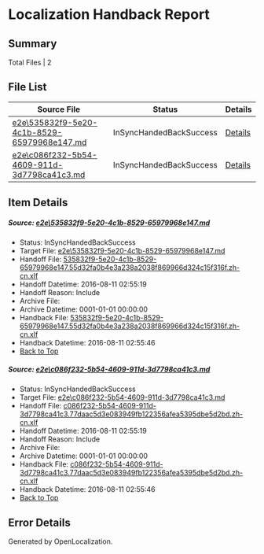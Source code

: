 # <a name='report-top'></a> Localization Handback Report

## Summary
 Total Files | 2

## File List
 Source File | Status | Details 
 ----------- | ------ | ------- 
 [e2e\535832f9-5e20-4c1b-8529-65979968e147.md](https://github.com/OpenLocalizationTestOrg/oltest/blob/8b4febe70c3d1c31cde9afbda56443e9bab09bfc/e2e/535832f9-5e20-4c1b-8529-65979968e147.md) | InSyncHandedBackSuccess | [Details](#feeb94dc9ed26f60577aa91b1ed96c373dc621041)
 [e2e\c086f232-5b54-4609-911d-3d7798ca41c3.md](https://github.com/OpenLocalizationTestOrg/oltest/blob/8b4febe70c3d1c31cde9afbda56443e9bab09bfc/e2e/c086f232-5b54-4609-911d-3d7798ca41c3.md) | InSyncHandedBackSuccess | [Details](#46efc83931aa629b5ac0c73ebbe19e12880faffa2)

## Item Details
##### <a name='feeb94dc9ed26f60577aa91b1ed96c373dc621041'></a> Source: [e2e\535832f9-5e20-4c1b-8529-65979968e147.md](https://github.com/OpenLocalizationTestOrg/oltest/blob/8b4febe70c3d1c31cde9afbda56443e9bab09bfc/e2e/535832f9-5e20-4c1b-8529-65979968e147.md)
* Status: InSyncHandedBackSuccess
* Target File: [e2e\535832f9-5e20-4c1b-8529-65979968e147.md](https://github.com/OpenLocalizationTestOrg/ol-test-zhcn/blob/425272ef9a6eb6bb7458b3d07e7be32e52806e1a/e2e/535832f9-5e20-4c1b-8529-65979968e147.md)
* Handoff File: [535832f9-5e20-4c1b-8529-65979968e147.55d32fa0b4e3a238a2038f869966d324c15f316f.zh-cn.xlf](https://github.com/OpenLocalizationTestOrg/olhandoff-e2e/blob/8acb05a68ef03abe37e067410c030b5499c66c95/ol-handoff/OpenLocalizationTestOrg/ol-test-zhcn/ci/ht/535832f9-5e20-4c1b-8529-65979968e147.55d32fa0b4e3a238a2038f869966d324c15f316f.zh-cn.xlf)
* Handoff Datetime: 2016-08-11 02:55:19
* Handoff Reason: Include
* Archive File: 
* Archive Datetime: 0001-01-01 00:00:00
* Handback File: [535832f9-5e20-4c1b-8529-65979968e147.55d32fa0b4e3a238a2038f869966d324c15f316f.zh-cn.xlf](https://github.com/OpenLocalizationTestOrg/olhandback-e2e/blob/d81d608683e5ac68691e7591f983586259a9a1ff/ol-handback/OpenLocalizationTestOrg/ol-test-zhcn/ci/ht/535832f9-5e20-4c1b-8529-65979968e147.55d32fa0b4e3a238a2038f869966d324c15f316f.zh-cn.xlf)
* Handback Datetime: 2016-08-11 02:55:46
* [Back to Top](#report-top)

##### <a name='46efc83931aa629b5ac0c73ebbe19e12880faffa2'></a> Source: [e2e\c086f232-5b54-4609-911d-3d7798ca41c3.md](https://github.com/OpenLocalizationTestOrg/oltest/blob/8b4febe70c3d1c31cde9afbda56443e9bab09bfc/e2e/c086f232-5b54-4609-911d-3d7798ca41c3.md)
* Status: InSyncHandedBackSuccess
* Target File: [e2e\c086f232-5b54-4609-911d-3d7798ca41c3.md](https://github.com/OpenLocalizationTestOrg/ol-test-zhcn/blob/425272ef9a6eb6bb7458b3d07e7be32e52806e1a/e2e/c086f232-5b54-4609-911d-3d7798ca41c3.md)
* Handoff File: [c086f232-5b54-4609-911d-3d7798ca41c3.77daac5d3e083949fb122356afea5395dbe5d2bd.zh-cn.xlf](https://github.com/OpenLocalizationTestOrg/olhandoff-e2e/blob/8acb05a68ef03abe37e067410c030b5499c66c95/ol-handoff/OpenLocalizationTestOrg/ol-test-zhcn/ci/ht/c086f232-5b54-4609-911d-3d7798ca41c3.77daac5d3e083949fb122356afea5395dbe5d2bd.zh-cn.xlf)
* Handoff Datetime: 2016-08-11 02:55:19
* Handoff Reason: Include
* Archive File: 
* Archive Datetime: 0001-01-01 00:00:00
* Handback File: [c086f232-5b54-4609-911d-3d7798ca41c3.77daac5d3e083949fb122356afea5395dbe5d2bd.zh-cn.xlf](https://github.com/OpenLocalizationTestOrg/olhandback-e2e/blob/d81d608683e5ac68691e7591f983586259a9a1ff/ol-handback/OpenLocalizationTestOrg/ol-test-zhcn/ci/ht/c086f232-5b54-4609-911d-3d7798ca41c3.77daac5d3e083949fb122356afea5395dbe5d2bd.zh-cn.xlf)
* Handback Datetime: 2016-08-11 02:55:46
* [Back to Top](#report-top)


## Error Details

Generated by OpenLocalization.
